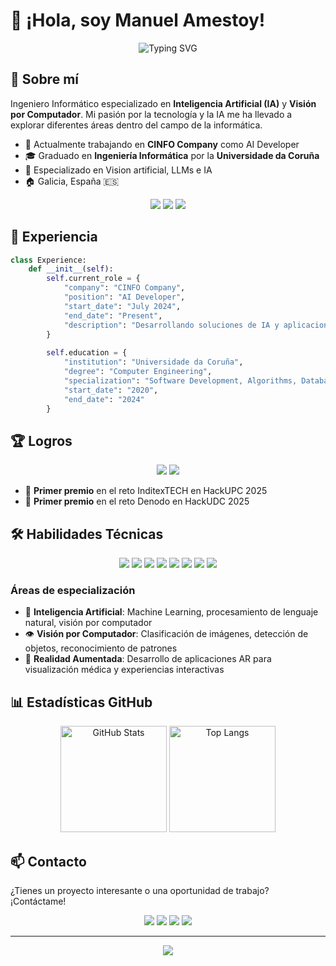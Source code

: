 # 👋 ¡Hola, soy Manuel Amestoy!

<div align="center">
  <img src="https://readme-typing-svg.herokuapp.com?font=Fira+Code&weight=500&size=24&pause=1000&color=4F85E5&center=true&vCenter=true&width=435&lines=Software+Engineer;AI+Specialist;Computer+Vision+Developer" alt="Typing SVG" />
</div>

## 🚀 Sobre mí

Ingeniero Informático especializado en **Inteligencia Artificial (IA)** y **Visión por Computador**. Mi pasión por la tecnología y la IA me ha llevado a explorar diferentes áreas dentro del campo de la informática.

- 🔭 Actualmente trabajando en **CINFO Company** como AI Developer
- 🎓 Graduado en **Ingeniería Informática** por la **Universidade da Coruña**
- 🌱 Especializado en Vision artificial, LLMs e IA 
- 🏠 Galicia, España 🇪🇸

<div align="center">
  <a href="mailto:amestoymanu@gmail.com"><img src="https://img.shields.io/badge/Email-amestoymanu%40gmail.com-4f85e5?style=flat-square&logo=gmail&logoColor=white"></a>
  <a href="https://www.linkedin.com/in/jose-manuel-amestoy-l%C3%B3pez-5a849629a/"><img src="https://img.shields.io/badge/LinkedIn-José_Manuel_Amestoy_López-0077B5?style=flat-square&logo=linkedin&logoColor=white"></a>
  <a href="https://github.com/manuamest"><img src="https://img.shields.io/badge/GitHub-manuamest-181717?style=flat-square&logo=github&logoColor=white"></a>
</div>

## 💼 Experiencia

```python
class Experience:
    def __init__(self):
        self.current_role = {
            "company": "CINFO Company",
            "position": "AI Developer",
            "start_date": "July 2024",
            "end_date": "Present",
            "description": "Desarrollando soluciones de IA y aplicaciones de visión por computador"
        }
        
        self.education = {
            "institution": "Universidade da Coruña",
            "degree": "Computer Engineering",
            "specialization": "Software Development, Algorithms, Databases, Networks, AI, Cybersecurity, LLM",
            "start_date": "2020",
            "end_date": "2024"
        }
```

## 🏆 Logros

<div align="center">  
  <img src="https://img.shields.io/badge/HackUPC%202025-Winner-gold?style=for-the-badge&logo=trophy&logoColor=white">
  <img src="https://img.shields.io/badge/HackUDC%202025-Winner-gold?style=for-the-badge&logo=trophy&logoColor=red">
</div>

- 🥇 **Primer premio** en el reto InditexTECH en HackUPC 2025
- 🥇 **Primer premio** en el reto Denodo en HackUDC 2025

## 🛠️ Habilidades Técnicas

<div align="center">
  <img src="https://img.shields.io/badge/Python-3776AB?style=for-the-badge&logo=python&logoColor=white">
  <img src="https://img.shields.io/badge/C++-00599C?style=for-the-badge&logo=c%2B%2B&logoColor=white">
  <img src="https://img.shields.io/badge/TensorFlow-FF6F00?style=for-the-badge&logo=tensorflow&logoColor=white">
  <img src="https://img.shields.io/badge/PyTorch-EE4C2C?style=for-the-badge&logo=pytorch&logoColor=white">
  <img src="https://img.shields.io/badge/OpenCV-5C3EE8?style=for-the-badge&logo=opencv&logoColor=white">
  <img src="https://img.shields.io/badge/Unity-000000?style=for-the-badge&logo=unity&logoColor=white">
  <img src="https://img.shields.io/badge/Git-F05032?style=for-the-badge&logo=git&logoColor=white">
  <img src="https://img.shields.io/badge/GCP-4285F4?style=for-the-badge&logo=google-cloud&logoColor=white">
</div>

### Áreas de especialización

- 🤖 **Inteligencia Artificial**: Machine Learning, procesamiento de lenguaje natural, visión por computador
- 👁️ **Visión por Computador**: Clasificación de imágenes, detección de objetos, reconocimiento de patrones
- 🥽 **Realidad Aumentada**: Desarrollo de aplicaciones AR para visualización médica y experiencias interactivas

## 📊 Estadísticas GitHub

<div align="center">
  <img src="https://github-readme-stats.vercel.app/api?username=manuamest&show_icons=true&theme=tokyonight" alt="GitHub Stats" height="170">
  <img src="https://github-readme-stats.vercel.app/api/top-langs/?username=manuamest&layout=compact&theme=tokyonight" alt="Top Langs" height="170">
</div>

## 📫 Contacto

¿Tienes un proyecto interesante o una oportunidad de trabajo? ¡Contáctame!

<div align="center">
  <a href="mailto:amestoymanu@gmail.com"><img src="https://img.shields.io/badge/Email-amestoymanu%40gmail.com-4f85e5?style=flat-square&logo=gmail&logoColor=white"></a>
  <a href="https://www.linkedin.com/in/jose-manuel-amestoy-l%C3%B3pez-5a849629a/"><img src="https://img.shields.io/badge/LinkedIn-José_Manuel_Amestoy_López-0077B5?style=flat-square&logo=linkedin&logoColor=white"></a>
  <a href="https://github.com/manuamest"><img src="https://img.shields.io/badge/GitHub-manuamest-181717?style=flat-square&logo=github&logoColor=white"></a>
  <a href="https://www.instagram.com/manuamest/"><img src="https://img.shields.io/badge/Instagram-manuamest-E4405F?style=flat-square&logo=instagram&logoColor=white"></a>
</div>

---

<div align="center">
  <img src="https://komarev.com/ghpvc/?username=manuamest&color=4f85e5&style=flat-square&label=Profile+Views">
</div>
